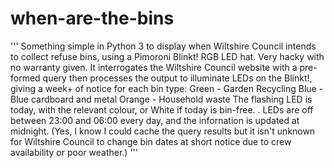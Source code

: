 # when-are-the-bins

''' Something simple in Python 3 to display when Wiltshire Council intends to collect refuse bins,
    using a Pimoroni Blinkt! RGB LED hat.
    Very hacky with no warranty given. It interrogates the Wiltshire Council website with a pre-formed
    query then processes the output to illuminate LEDs on the Blinkt!, giving a week+ of notice for
    each bin type:
    Green - Garden Recycling
    Blue - Blue cardboard and metal
    Orange - Household waste
    The flashing LED is today, with the relevant colour, or White if today is bin-free.
    .
    LEDs are off between 23:00 and 06:00 every day, and the infornation is updated at midnight.
    (Yes, I know I could cache the query results but it isn't unknown for Wiltshire Council to change
    bin dates at short notice due to crew availability or poor weather.)
'''
